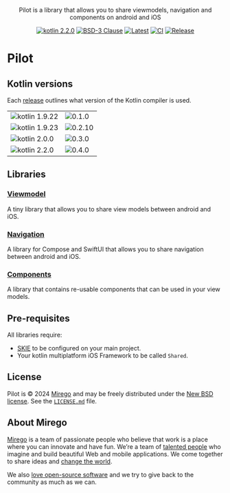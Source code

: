 <div align="center">
  <p>Pilot is a library that allows you to share viewmodels, navigation and components on android and iOS</p>
  <a href="http://kotlinlang.org"><img alt="kotlin 2.2.0" src="https://img.shields.io/badge/kotlin-2.2.0-blue.svg?logo=kotlin" /></a>
  <a href="https://opensource.org/licenses/BSD-3-Clause"><img alt="BSD-3 Clause" src="https://img.shields.io/badge/License-BSD_3--Clause-blue.svg" /></a>
  <a href="https://github.com/mirego/viewmodel-pilot/tags"><img alt="Latest"  src="https://img.shields.io/github/tag/mirego/viewmodel-pilot.svg?label=latest"></a>
  <a href="https://github.com/mirego/viewmodel-pilot/actions/workflows/ci.yml"><img alt="CI" src="https://github.com/mirego/viewmodel-pilot/actions/workflows/ci.yml/badge.svg" /></a>
  <a href="https://github.com/mirego/viewmodel-pilot/actions/workflows/release.yml"><img alt="Release" src="https://github.com/mirego/viewmodel-pilot/actions/workflows/release.yml/badge.svg" /></a>
</div>

# Pilot

## Kotlin versions

Each [release](https://github.com/mirego/viewmodel-pilot/releases) outlines what version of the Kotlin compiler is used.

<table>
 <tr>
  <td><img alt="kotlin 1.9.22" src="https://img.shields.io/badge/kotlin-1.9.22-blue.svg?logo=kotlin" /></td><td><img alt="0.1.0" src="https://img.shields.io/maven-metadata/v?label=mirego-maven&versionPrefix=0.1.0&metadataUrl=https%3A%2F%2Fmirego-maven.s3.amazonaws.com%2Fpublic%2Fcom%2Fmirego%2Fpilot%2Fviewmodel%2Fmaven-metadata.xml"></td>
 </tr>
 <tr>
  <td><img alt="kotlin 1.9.23" src="https://img.shields.io/badge/kotlin-1.9.23-blue.svg?logo=kotlin" /></td><td><img alt="0.2.10" src="https://img.shields.io/maven-metadata/v?label=mirego-maven&versionPrefix=0.2.10&metadataUrl=https%3A%2F%2Fmirego-maven.s3.amazonaws.com%2Fpublic%2Fcom%2Fmirego%2Fpilot%2Fviewmodel%2Fmaven-metadata.xml"></td>
 </tr>
 <tr>
  <td><img alt="kotlin 2.0.0" src="https://img.shields.io/badge/kotlin-2.0.0-blue.svg?logo=kotlin" /></td><td><img alt="0.3.0" src="https://img.shields.io/maven-metadata/v?label=mirego-maven&versionPrefix=0.3.0&metadataUrl=https%3A%2F%2Fmirego-maven.s3.amazonaws.com%2Fpublic%2Fcom%2Fmirego%2Fpilot%2Fviewmodel%2Fmaven-metadata.xml"></td>
 </tr>
 <tr>
  <td><img alt="kotlin 2.2.0" src="https://img.shields.io/badge/kotlin-2.2.0-blue.svg?logo=kotlin" /></td><td><img alt="0.4.0" src="https://img.shields.io/maven-metadata/v?label=mirego-maven&versionPrefix=0.4.0&metadataUrl=https%3A%2F%2Fmirego-maven.s3.amazonaws.com%2Fpublic%2Fcom%2Fmirego%2Fpilot%2Fviewmodel%2Fmaven-metadata.xml"></td>
 </tr>
</table>

## Libraries
### [Viewmodel](docs/viewmodel.md)
A tiny library that allows you to share view models between android and iOS.

### [Navigation](docs/navigation.md)
A library for Compose and SwiftUI that allows you to share navigation between android and iOS.

### [Components](docs/components.md)
A library that contains re-usable components that can be used in your view models.

## Pre-requisites
All libraries require:

- [SKIE](https://skie.touchlab.co/) to be configured on your main project.
- Your kotlin multiplatform iOS Framework to be called `Shared`.

## License

Pilot is © 2024 [Mirego](https://www.mirego.com) and may be freely distributed under the [New BSD license](http://opensource.org/licenses/BSD-3-Clause). See the [`LICENSE.md`](LICENSE.md) file.

## About Mirego

[Mirego](https://www.mirego.com) is a team of passionate people who believe that work is a place where you can innovate and have fun. We’re a team of [talented people](https://life.mirego.com) who imagine and build beautiful Web and mobile applications. We come together to share ideas and [change the world](http://www.mirego.org).

We also [love open-source software](https://open.mirego.com) and we try to give back to the community as much as we can.
